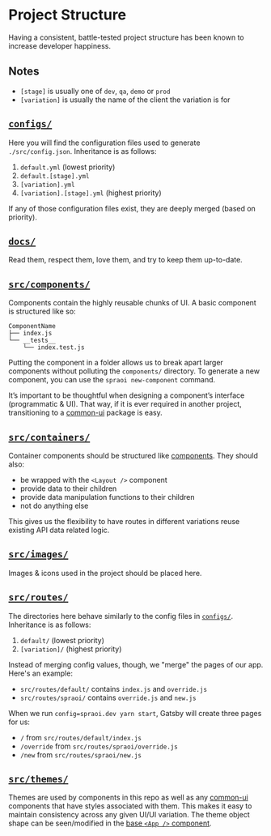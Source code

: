 # Project Structure

Having a consistent, battle-tested project structure has been known to increase developer happiness.

## Notes

- `[stage]` is usually one of `dev`, `qa`, `demo` or `prod`
- `[variation]` is usually the name of the client the variation is for

## [`configs/`](https://github.com/spraoi/starter-ui/tree/master/configs)

Here you will find the configuration files used to generate `./src/config.json`. Inheritance is as follows:

1. `default.yml` (lowest priority)
2. `default.[stage].yml`
3. `[variation].yml`
4. `[variation].[stage].yml` (highest priority)

If any of those configuration files exist, they are deeply merged (based on priority).

## [`docs/`](https://github.com/spraoi/starter-ui/tree/master/docs)

Read them, respect them, love them, and try to keep them up-to-date.

## [`src/components/`](https://github.com/spraoi/starter-ui/tree/master/src/components)

Components contain the highly reusable chunks of UI. A basic component is structured like so:

```
ComponentName
├── index.js
└── __tests__
    └── index.test.js
```

Putting the component in a folder allows us to break apart larger components without polluting the `components/`
directory. To generate a new component, you can use the `spraoi new-component` command.

It&rsquo;s important to be thoughtful when designing a component&rsquo;s interface (programmatic & UI). That way, if it
is ever required in another project, transitioning to a [common-ui](https://github.com/spraoi/common-ui) package is
easy.

## [`src/containers/`](https://github.com/spraoi/starter-ui/tree/master/src/containers)

Container components should be structured like [components](#srccomponents). They should also:

- be wrapped with the `<Layout />` component
- provide data to their children
- provide data manipulation functions to their children
- not do anything else

This gives us the flexibility to have routes in different variations reuse existing API data related logic.

## [`src/images/`](https://github.com/spraoi/starter-ui/tree/master/src/images)

Images & icons used in the project should be placed here.

## [`src/routes/`](https://github.com/spraoi/starter-ui/tree/master/src/routes)

The directories here behave similarly to the config files in [`configs/`](#configs). Inheritance is as follows:

1. `default/` (lowest priority)
2. `[variation]/` (highest priority)

Instead of merging config values, though, we "merge" the pages of our app. Here's an example:

- `src/routes/default/` contains `index.js` and `override.js`
- `src/routes/spraoi/` contains `override.js` and `new.js`

When we run `config=spraoi.dev yarn start`, Gatsby will create three pages for us:

- `/` from `src/routes/default/index.js`
- `/override` from `src/routes/spraoi/override.js`
- `/new` from `src/routes/spraoi/new.js`

## [`src/themes/`](https://github.com/spraoi/starter-ui/tree/master/src/themes)

Themes are used by components in this repo as well as any [common-ui](https://github.com/spraoi/common-ui) components
that have styles associated with them. This makes it easy to maintain consistency across any given UI/UI variation. The
theme object shape can be seen/modified in the
[base `<App />` component](https://github.com/spraoi/common-ui/blob/master/packages/base/components/App/types.js).
